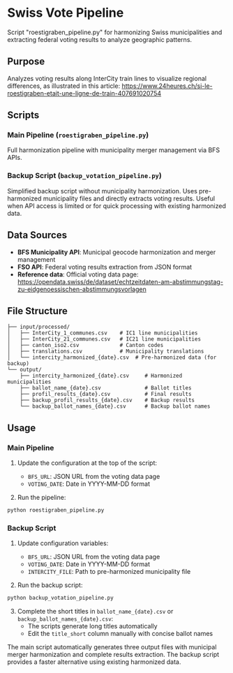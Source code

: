 # Swiss Vote Pipeline

Script "roestigraben_pipeline.py" for harmonizing Swiss municipalities and extracting federal voting results to analyze geographic patterns.

## Purpose

Analyzes voting results along InterCity train lines to visualize regional differences, as illustrated in this article:
https://www.24heures.ch/si-le-roestigraben-etait-une-ligne-de-train-407691020754

## Scripts

### Main Pipeline (`roestigraben_pipeline.py`)
Full harmonization pipeline with municipality merger management via BFS APIs.

### Backup Script (`backup_votation_pipeline.py`)
Simplified backup script without municipality harmonization. Uses pre-harmonized municipality files and directly extracts voting results. Useful when API access is limited or for quick processing with existing harmonized data.

## Data Sources

- **BFS Municipality API**: Municipal geocode harmonization and merger management
- **FSO API**: Federal voting results extraction from JSON format
- **Reference data**: Official voting data page: https://opendata.swiss/de/dataset/echtzeitdaten-am-abstimmungstag-zu-eidgenoessischen-abstimmungsvorlagen

## File Structure

```
├── input/processed/
│   ├── InterCity_1_communes.csv    # IC1 line municipalities
│   ├── InterCity_21_communes.csv   # IC21 line municipalities
│   ├── canton_iso2.csv             # Canton codes
│   ├── translations.csv            # Municipality translations
│   └── intercity_harmonized_{date}.csv  # Pre-harmonized data (for backup)
└── output/
    ├── intercity_harmonized_{date}.csv     # Harmonized municipalities
    ├── ballot_name_{date}.csv              # Ballot titles
    ├── profil_results_{date}.csv           # Final results
    ├── backup_profil_results_{date}.csv    # Backup results
    └── backup_ballot_names_{date}.csv      # Backup ballot names
```

## Usage

### Main Pipeline
1. Update the configuration at the top of the script:
   - `BFS_URL`: JSON URL from the voting data page
   - `VOTING_DATE`: Date in YYYY-MM-DD format

2. Run the pipeline:
```bash
python roestigraben_pipeline.py
```

### Backup Script
1. Update configuration variables:
   - `BFS_URL`: JSON URL from the voting data page
   - `VOTING_DATE`: Date in YYYY-MM-DD format
   - `INTERCITY_FILE`: Path to pre-harmonized municipality file

2. Run the backup script:
```bash
python backup_votation_pipeline.py
```

3. Complete the short titles in `ballot_name_{date}.csv` or `backup_ballot_names_{date}.csv`:
   - The scripts generate long titles automatically
   - Edit the `title_short` column manually with concise ballot names

The main script automatically generates three output files with municipal merger harmonization and complete results extraction. The backup script provides a faster alternative using existing harmonized data.
